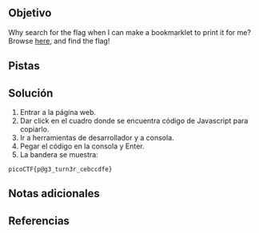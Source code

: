 ## Objetivo
Why search for the flag when I can make a bookmarklet to print it for me?Browse [here](http://titan.picoctf.net:51717/), and find the flag!

## Pistas

## Solución
1. Entrar a la página web.
2. Dar click en el cuadro donde se encuentra código de Javascript para copiarlo.
3. Ir a herramientas de desarrollador y a consola.
4. Pegar el código en la consola y Enter.
5. La bandera se muestra:
```
picoCTF{p@g3_turn3r_cebccdfe}
```
## Notas adicionales

## Referencias
